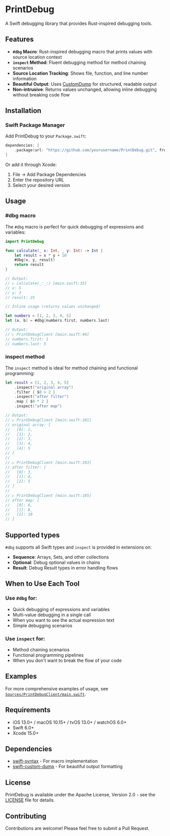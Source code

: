 # PrintDebug

A Swift debugging library that provides Rust-inspired debugging tools.

## Features

- **`#dbg` Macro**: Rust-inspired debugging macro that prints values with source location context
- **`inspect` Method**: Fluent debugging method for method chaining scenarios
- **Source Location Tracking**: Shows file, function, and line number information
- **Beautiful Output**: Uses [CustomDump](https://github.com/pointfreeco/swift-custom-dump) for structured, readable output
- **Non-intrusive**: Returns values unchanged, allowing inline debugging without breaking code flow

## Installation

### Swift Package Manager

Add PrintDebug to your `Package.swift`:

```swift
dependencies: [
    .package(url: "https://github.com/yourusername/PrintDebug.git", from: "X.X.X")
]
```

Or add it through Xcode:
1. File → Add Package Dependencies
2. Enter the repository URL
3. Select your desired version

## Usage

### #dbg macro

The `#dbg` macro is perfect for quick debugging of expressions and variables:

```swift
import PrintDebug

func calculate(_ x: Int, _ y: Int) -> Int {
    let result = x * y + 10
    #dbg(x, y, result)
    return result
}

// Output:
// ▷ calculate(_:_:) [main.swift:35]
// x: 5
// y: 3
// result: 25

// Inline usage (returns values unchanged)

let numbers = [1, 2, 3, 4, 5]
let (a, b) = #dbg(numbers.first, numbers.last)

// Output:
// ▷ PrintDebugClient [main.swift:44]
// numbers.first: 1
// numbers.last: 5
```

### inspect method

The `inspect` method is ideal for method chaining and functional programming:

```swift
let result = [1, 2, 3, 4, 5]
    .inspect("original array")
    .filter { $0 > 2 }
    .inspect("after filter")
    .map { $0 * 2 }
    .inspect("after map")

// Output:
// ▷ PrintDebugClient [main.swift:101]
// original array: [
//   [0]: 1,
//   [1]: 2,
//   [2]: 3,
//   [3]: 4,
//   [4]: 5
// ]
//
// ▷ PrintDebugClient [main.swift:103]
// after filter: [
//   [0]: 3,
//   [1]: 4,
//   [2]: 5
// ]
//
// ▷ PrintDebugClient [main.swift:105]
// after map: [
//   [0]: 6,
//   [1]: 8,
//   [2]: 10
// ]
```

## Supported types

`#dbg` supports all Swift types and `inspect` is provided in extensions on:

- **Sequence**: Arrays, Sets, and other collections
- **Optional**: Debug optional values in chains
- **Result**: Debug Result types in error handling flows

## When to Use Each Tool

### Use `#dbg` for:
- Quick debugging of expressions and variables
- Multi-value debugging in a single call
- When you want to see the actual expression text
- Simple debugging scenarios

### Use `inspect` for:
- Method chaining scenarios
- Functional programming pipelines
- When you don't want to break the flow of your code

## Examples

For more comprehensive examples of usage, see [`Sources/PrintDebugClient/main.swift`](Sources/PrintDebugClient/main.swift).

## Requirements

- iOS 13.0+ / macOS 10.15+ / tvOS 13.0+ / watchOS 6.0+
- Swift 6.0+
- Xcode 15.0+

## Dependencies

- [swift-syntax](https://github.com/swiftlang/swift-syntax) - For macro implementation
- [swift-custom-dump](https://github.com/pointfreeco/swift-custom-dump) - For beautiful output formatting

## License

PrintDebug is available under the Apache License, Version 2.0 - see the [LICENSE](LISCENCE) file for details.

## Contributing

Contributions are welcome! Please feel free to submit a Pull Request.
